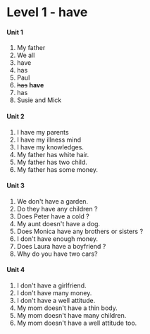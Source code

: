 # Level 1 - have

#### Unit 1

1. My father
2. We all
3. have
4. has
5. Paul
6. ~~has~~  **have**
7. has
8. Susie and Mick

#### Unit 2

1. I have my parents
2. I have my illness mind
3. I have my knowledges.
4. My father has white hair.
5. My father has two child.
6. My father has some money.

#### Unit 3

1. We don't have a garden.
2. Do they have any children ?
3. Does Peter have a cold ?
4. My aunt doesn't have a dog.
5. Does Monica have any brothers or sisters ?
6. I don't have enough money.
7. Does Laura have a boyfriend ?
8. Why do you have two cars?

#### Unit 4

1. I don't have a girlfriend.
2. I don't have many money.
3. I don't have a well attitude.
4. My mom doesn't have a thin body.
5. My mom doesn't have many children.
6. My mom doesn't have a well attitude too.
